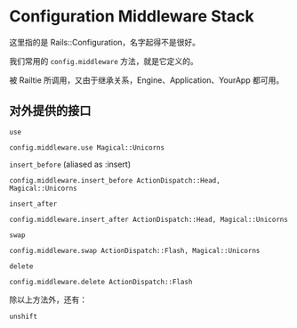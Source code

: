 # Configuration Middleware Stack

这里指的是 Rails::Configuration，名字起得不是很好。

我们常用的 `config.middleware` 方法，就是它定义的。

被 Railtie 所调用，又由于继承关系，Engine、Application、YourApp 都可用。

## 对外提供的接口

`use`

```
config.middleware.use Magical::Unicorns
```

`insert_before` (aliased as :insert)

```
config.middleware.insert_before ActionDispatch::Head, Magical::Unicorns
```

`insert_after`

```
config.middleware.insert_after ActionDispatch::Head, Magical::Unicorns
```

`swap`

```
config.middleware.swap ActionDispatch::Flash, Magical::Unicorns
```

`delete`

```
config.middleware.delete ActionDispatch::Flash
```

除以上方法外，还有：

`unshift`
